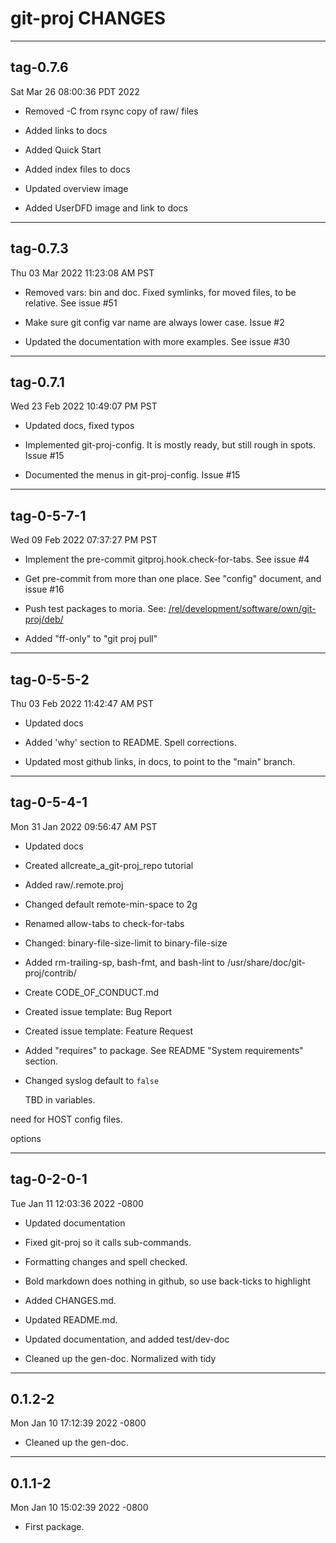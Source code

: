# git-proj CHANGES

[//]: # (The CHANGES.html is generated from this file. Usually pod is used for formatting.)

----------

## tag-0.7.6

Sat Mar 26 08:00:36 PDT 2022

* Removed -C from rsync copy of raw/ files

* Added links to docs

* Added Quick Start

* Added index files to docs

* Updated overview image

* Added UserDFD image and link to docs

----------

## tag-0.7.3

Thu 03 Mar 2022 11:23:08 AM PST

* Removed vars: bin and doc. Fixed symlinks, for moved files, to be relative. See issue #51

* Make sure git config var name are always lower case. Issue #2

* Updated the documentation with more examples. See  issue #30

----------

## tag-0.7.1

Wed 23 Feb 2022 10:49:07 PM PST

* Updated docs, fixed typos

* Implemented git-proj-config. It is mostly ready, but still rough in spots. Issue #15

* Documented the menus in git-proj-config. Issue #15

----------

## tag-0-5-7-1

Wed 09 Feb 2022 07:37:27 PM PST

* Implement the pre-commit gitproj.hook.check-for-tabs. See issue #4

* Get pre-commit from more than one place. See "config" document, and issue #16

* Push test packages to moria. See: [/rel/development/software/own/git-proj/deb/](https://moria.whyayh.com/rel/development/software/own/git-proj/deb/)

* Added "ff-only" to "git proj pull"

----------

## tag-0-5-5-2

Thu 03 Feb 2022 11:42:47 AM PST

* Updated docs

* Added 'why' section to README. Spell corrections.

* Updated most github links, in docs, to point to the "main" branch.

----------

## tag-0-5-4-1

Mon 31 Jan 2022 09:56:47 AM PST

* Updated docs

* Created allcreate_a_git-proj_repo tutorial

* Added raw/.remote.proj

* Changed default remote-min-space to 2g

* Renamed allow-tabs to check-for-tabs

* Changed: binary-file-size-limit to binary-file-size

* Added rm-trailing-sp, bash-fmt, and bash-lint to
      /usr/share/doc/git-proj/contrib/

* Create CODE_OF_CONDUCT.md

* Created issue template: Bug Report

* Created issue template: Feature Request

* Added "requires" to package. See README "System requirements"
    section.

* Changed syslog default to `false`

  TBD in variables.

need for HOST config files.

  options

----------

## tag-0-2-0-1

Tue Jan 11 12:03:36 2022 -0800

* Updated documentation

* Fixed git-proj so it calls sub-commands.

* Formatting changes and spell checked.

* Bold markdown does nothing in github, so use back-ticks to highlight

* Added CHANGES.md.

* Updated README.md.

* Updated documentation, and added test/dev-doc

* Cleaned up the gen-doc. Normalized with tidy

----------

## 0.1.2-2

Mon Jan 10 17:12:39 2022 -0800

* Cleaned up the gen-doc.

----------

## 0.1.1-2

Mon Jan 10 15:02:39 2022 -0800

* First package.
